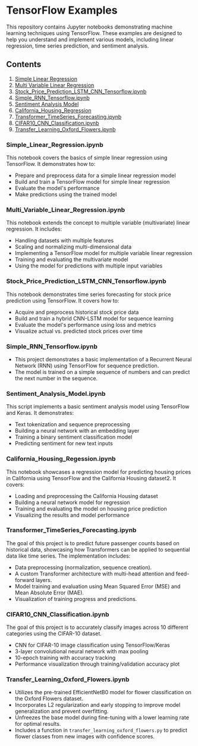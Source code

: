 # TensorFlow Examples

This repository contains Jupyter notebooks demonstrating machine learning techniques using TensorFlow. These examples are designed to help you understand and implement various models, including linear regression, time series prediction, and sentiment analysis.

## Contents

1. [Simple Linear Regression](Simple_Linear_Regression.ipynb)
2. [Multi Variable Linear Regression](Multi_Variable_Linear_Regression.ipynb)
3. [Stock_Price_Prediction_LSTM_CNN_Tensorflow.ipynb](Stock_Price_Prediction_LSTM_CNN_Tensorflow.ipynb)
4. [Simple_RNN_Tensorflow.ipynb](Simple_RNN_Tensorflow.ipynb)
5. [Sentiment Analysis Model](Sentiment_analysis_model.ipynb)
6. [California_Housing_Regression](California_Housing_Regression.ipynb)
7. [Transformer_TimeSeries_Forecasting.ipynb](Transformer_TimeSeries_Forecasting.ipynb)
8. [CIFAR10_CNN_Classification.ipynb](CIFAR10_CNN_Classification.ipynb)
9. [Transfer_Learning_Oxford_Flowers.ipynb](Transfer_Learning_Oxford_Flowers.ipynb)


### Simple_Linear_Regression.ipynb

This notebook covers the basics of simple linear regression using TensorFlow. It demonstrates how to:
- Prepare and preprocess data for a simple linear regression model
- Build and train a TensorFlow model for simple linear regression
- Evaluate the model's performance
- Make predictions using the trained model

### Multi_Variable_Linear_Regression.ipynb

This notebook extends the concept to multiple variable (multivariate) linear regression. It includes:
- Handling datasets with multiple features
- Scaling and normalizing multi-dimensional data
- Implementing a TensorFlow model for multiple variable linear regression
- Training and evaluating the multivariate model
- Using the model for predictions with multiple input variables

### Stock_Price_Prediction_LSTM_CNN_Tensorflow.ipynb

This notebook demonstrates time series forecasting for stock price prediction using TensorFlow. It covers how to:
- Acquire and preprocess historical stock price data
- Build and train a hybrid CNN-LSTM model for sequence learning
- Evaluate the model's performance using loss and metrics
- Visualize actual vs. predicted stock prices over time

### Simple_RNN_Tensorflow.ipynb

- This project demonstrates a basic implementation of a Recurrent Neural Network (RNN) using TensorFlow for sequence prediction.
- The model is trained on a simple sequence of numbers and can predict the next number in the sequence.

### Sentiment_Analysis_Model.ipynb

This script implements a basic sentiment analysis model using TensorFlow and Keras. It demonstrates:
- Text tokenization and sequence preprocessing
- Building a neural network with an embedding layer
- Training a binary sentiment classification model
- Predicting sentiment for new text inputs

### California_Housing_Regession.ipynb

This notebook showcases a regression model for predicting housing prices in California using TensorFlow and the California Housing dataset2. It covers:
- Loading and preprocessing the California Housing dataset
- Building a neural network model for regression
- Training and evaluating the model on housing price prediction
- Visualizing the results and model performance

### Transformer_TimeSeries_Forecasting.ipynb

The goal of this project is to predict future passenger counts based on historical data, showcasing how Transformers can be applied to sequential data like time series. The implementation includes:
- Data preprocessing (normalization, sequence creation).
- A custom Transformer architecture with multi-head attention and feed-forward layers.
- Model training and evaluation using Mean Squared Error (MSE) and Mean Absolute Error (MAE).
- Visualization of training progress and predictions.

### CIFAR10_CNN_Classification.ipynb

The goal of this project is to accurately classify images across 10 different categories using the CIFAR-10 dataset.
- CNN for CIFAR-10 image classification using TensorFlow/Keras
- 3-layer convolutional neural network with max pooling
- 10-epoch training with accuracy tracking
- Performance visualization through training/validation accuracy plot

### Transfer_Learning_Oxford_Flowers.ipynb

- Utilizes the pre-trained EfficientNetB0 model for flower classification on the Oxford Flowers dataset.  
- Incorporates L2 regularization and early stopping to improve model generalization and prevent overfitting.  
- Unfreezes the base model during fine-tuning with a lower learning rate for optimal results.  
-  Includes a function in `transfer_learning_oxford_flowers.py` to predict flower classes from new images with confidence scores.
